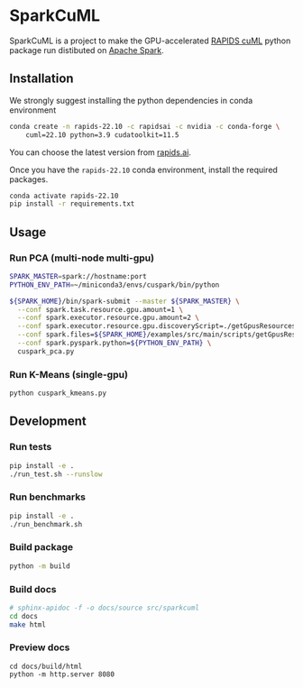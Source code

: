 # SparkCuML
SparkCuML is a project to make the GPU-accelerated [RAPIDS cuML](https://docs.rapids.ai/api/cuml/stable/) python package run distibuted on [Apache Spark](https://spark.apache.org/).

## Installation
We strongly suggest installing the python dependencies in conda environment
```bash
conda create -n rapids-22.10 -c rapidsai -c nvidia -c conda-forge \
    cuml=22.10 python=3.9 cudatoolkit=11.5
```

You can choose the latest version from [rapids.ai](https://rapids.ai/start.html#get-rapids).

Once you have the `rapids-22.10` conda environment, install the required packages.
```bash
conda activate rapids-22.10
pip install -r requirements.txt
```
## Usage
### Run PCA (multi-node multi-gpu)
```bash
SPARK_MASTER=spark://hostname:port
PYTHON_ENV_PATH=~/miniconda3/envs/cuspark/bin/python

${SPARK_HOME}/bin/spark-submit --master ${SPARK_MASTER} \
  --conf spark.task.resource.gpu.amount=1 \
  --conf spark.executor.resource.gpu.amount=2 \
  --conf spark.executor.resource.gpu.discoveryScript=./getGpusResources.sh \
  --conf spark.files=${SPARK_HOME}/examples/src/main/scripts/getGpusResources.sh \
  --conf spark.pyspark.python=${PYTHON_ENV_PATH} \
  cuspark_pca.py
```

### Run K-Means (single-gpu)
```bash
python cuspark_kmeans.py
```

## Development
### Run tests
```bash
pip install -e .
./run_test.sh --runslow
```

### Run benchmarks
```bash
pip install -e .
./run_benchmark.sh
```

### Build package
```bash
python -m build
```

### Build docs
```bash
# sphinx-apidoc -f -o docs/source src/sparkcuml
cd docs
make html
```

### Preview docs
```
cd docs/build/html
python -m http.server 8080
```
